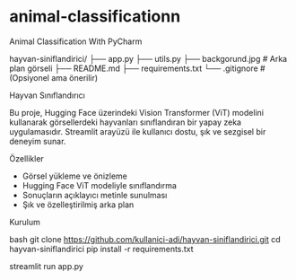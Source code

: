 # animal-classificationn
Animal Classification With PyCharm

hayvan-siniflandirici/
├── app.py
├── utils.py
├── backgorund.jpg       # Arka plan görseli
├── README.md
├── requirements.txt
└── .gitignore           # (Opsiyonel ama önerilir)


Hayvan Sınıflandırıcı

Bu proje, Hugging Face üzerindeki Vision Transformer (ViT) modelini kullanarak görsellerdeki hayvanları sınıflandıran bir yapay zeka uygulamasıdır. Streamlit arayüzü ile kullanıcı dostu, şık ve sezgisel bir deneyim sunar.

Özellikler

- Görsel yükleme ve önizleme
- Hugging Face ViT modeliyle sınıflandırma
- Sonuçların açıklayıcı metinle sunulması
- Şık ve özelleştirilmiş arka plan

Kurulum

bash
git clone https://github.com/kullanici-adi/hayvan-siniflandirici.git
cd hayvan-siniflandirici
pip install -r requirements.txt

streamlit run app.py


